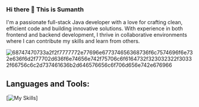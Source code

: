 ### Hi there 👋 This is Sumanth
I'm a passionate full-stack Java developer with a love for crafting clean, efficient code and building innovative solutions. With experience in both frontend and backend development, I thrive in collaborative environments where I can contribute my skills and learn from others.


![68747470733a2f2f7777772e77696e677374656368736f6c7574696f6e732e636f6d2f77702d636f6e74656e742f75706c6f6164732f323032322f30332f66756c6c2d737461636b2d646576656c6f706d656e742e676966](https://github.com/sumanth335/sumanth335/assets/122939962/115d8d1c-b79b-43bd-b532-c8a55f137b66)

## Languages and Tools:

[![My Skills](i=java,js,ts,html,css,angular,spring,mysql,postgresql,mongodb,cassandra,aws,kafka,splunk,postman,python,maven,gradle,jenkins,docker,kubernetes,git,github,gitlab,visualstudio)]


